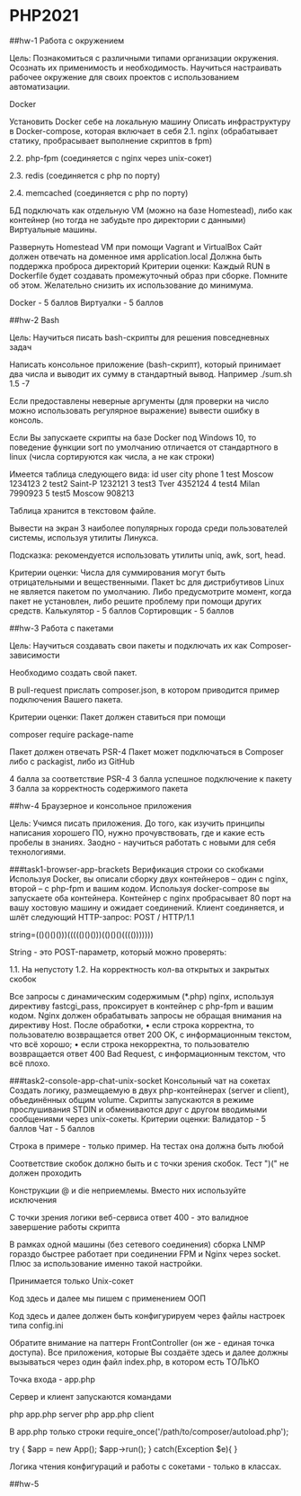 # PHP2021


##hw-1
Работа с окружением

Цель:
Познакомиться с различными типами организации окружения. Осознать их применимость и необходимость. 
Научиться настраивать рабочее окружение для своих проектов с использованием автоматизации.

Docker

Установить Docker себе на локальную машину
Описать инфраструктуру в Docker-compose, которая включает в себя
2.1. nginx (обрабатывает статику, пробрасывает выполнение скриптов в fpm)

2.2. php-fpm (соединяется с nginx через unix-сокет)

2.3. redis (соединяется с php по порту)

2.4. memcached (соединяется с php по порту)

БД подключать как отдельную VM (можно на базе Homestead), либо как контейнер (но тогда не забудьте про директории с 
данными)
Виртуальные машины.

Развернуть Homestead VM при помощи Vagrant и VirtualBox
Сайт должен отвечать на доменное имя application.local
Должна быть поддержка проброса директорий
Критерии оценки:
Каждый RUN в Dockerfile будет создавать промежуточный образ при сборке. Помните об этом. Желательно снизить их 
использование до минимума.

Docker - 5 баллов
Виртуалки - 5 баллов


##hw-2
Bash

Цель:
Научиться писать bash-скрипты для решения повседневных задач

Написать консольное приложение (bash-скрипт), который принимает два числа и выводит их сумму в стандартный вывод. 
Например
./sum.sh 1.5 -7

Если предоставлены неверные аргументы (для проверки на число можно использовать регулярное выражение) вывести ошибку в 
консоль.

Если Вы запускаете скрипты на базе Docker под Windows 10, то поведение функции sort по умолчанию отличается от 
стандартного в linux (числа сортируются как числа, а не как строки)

Имеется таблица следующего вида:
id user city phone 1 test Moscow 1234123 2 test2 Saint-P 1232121 3 test3 Tver 4352124 4 test4 Milan 7990923 5 test5 
Moscow 908213

Таблица хранится в текстовом файле.

Вывести на экран 3 наиболее популярных города среди пользователей системы, используя утилиты Линукса.

Подсказка: рекомендуется использовать утилиты uniq, awk, sort, head.

Критерии оценки:
Числа для суммирования могут быть отрицательными и вещественными.
Пакет bc для дистрибутивов Linux не является пакетом по умолчанию. Либо предусмотрите момент, когда пакет не установлен,
либо решите проблему при помощи других средств.
Калькулятор - 5 баллов Сортировщик - 5 баллов


##hw-3
Работа с пакетами

Цель:
Научиться создавать свои пакеты и подключать их как Composer-зависимости

Необходимо создать свой пакет.

В pull-request прислать composer.json, в котором приводится пример подключения Вашего пакета.

Критерии оценки:
Пакет должен ставиться при помощи

composer require package-name

Пакет должен отвечать PSR-4 Пакет может подключаться в Composer либо с packagist, либо из GitHub

4 балла за соответствие PSR-4 3 балла успешное подключение к пакету 3 балла за корректность содержимого пакета


##hw-4
Браузерное и консольное приложения

Цель:
Учимся писать приложения. До того, как изучить принципы написания хорошего ПО, нужно прочувствовать, где и какие есть 
пробелы в знаниях. Заодно - научиться работать с новыми для себя технологиями.

###task1-browser-app-brackets
Верификация строки со скобками Используя Docker, вы описали сборку двух контейнеров – один с nginx, второй – с php-fpm и
вашим кодом. Используя docker-compose вы запускаете оба контейнера. Контейнер с nginx пробрасывает 80 порт на вашу 
хостовую машину и ожидает соединений. Клиент соединяется, и шлёт следующий HTTP-запрос:
POST / HTTP/1.1

string=(()()()()))((((()()()))(()()()(((()))))))

String - это POST-параметр, который можно проверять:

1.1. На непустоту 1.2. На корректность кол-ва открытых и закрытых скобок

Все запросы с динамическим содержимым (*.php) nginx, используя директиву fastcgi_pass, проксирует в контейнер с php-fpm 
и вашим кодом. Nginx должен обрабатывать запросы не обращая внимания на директиву Host. После обработки, • если строка 
корректна, то пользователю возвращается ответ 200 OK, с информационным текстом, что всё хорошо; • если строка 
некорректна, то пользователю возвращается ответ 400 Bad Request, с информационным текстом, что всё плохо.

###task2-console-app-chat-unix-socket
Консольный чат на сокетах Создать логику, размещаемую в двух php-контейнерах (server и client), объединённых общим 
volume. Скрипты запускаются в режиме прослушивания STDIN и обмениваются друг с другом вводимыми сообщениями через 
unix-сокеты.
Критерии оценки:
Валидатор - 5 баллов Чат - 5 баллов

Строка в примере - только пример. На тестах она должна быть любой

Соответствие скобок должно быть и с точки зрения скобок. Тест ")(" не должен проходить

Конструкции @ и die неприемлемы. Вместо них используйте исключения

С точки зрения логики веб-сервиса ответ 400 - это валидное завершение работы скрипта

В рамках одной машины (без сетевого соединения) сборка LNMP гораздо быстрее работает при соединении FPM и Nginx через 
socket. Плюс за использование именно такой настройки.

Принимается только Unix-сокет

Код здесь и далее мы пишем с применением ООП

Код здесь и далее должен быть конфигурируем через файлы настроек типа config.ini

Обратите внимание на паттерн FrontController (он же - единая точка доступа). Все приложения, которые Вы создаёте здесь и
далее должны вызываться через один файл index.php, в котором есть ТОЛЬКО

Точка входа - app.php

Сервер и клиент запускаются командами

php app.php server php app.php client

В app.php только строки
require_once('/path/to/composer/autoload.php');

try { $app = new App(); $app->run(); } catch(Exception $e){ }

Логика чтения конфигураций и работы с сокетами - только в классах.


##hw-5

